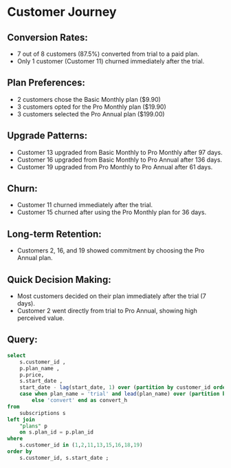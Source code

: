 # Customer Journey

## Conversion Rates:
- 7 out of 8 customers (87.5%) converted from trial to a paid plan.
- Only 1 customer (Customer 11) churned immediately after the trial.

## Plan Preferences:
- 2 customers chose the Basic Monthly plan ($9.90)
- 3 customers opted for the Pro Monthly plan ($19.90)
- 3 customers selected the Pro Annual plan ($199.00)

## Upgrade Patterns:
- Customer 13 upgraded from Basic Monthly to Pro Monthly after 97 days.
- Customer 16 upgraded from Basic Monthly to Pro Annual after 136 days.
- Customer 19 upgraded from Pro Monthly to Pro Annual after 61 days.

## Churn:
- Customer 11 churned immediately after the trial.
- Customer 15 churned after using the Pro Monthly plan for 36 days.

## Long-term Retention:
- Customers 2, 16, and 19 showed commitment by choosing the Pro Annual plan.

## Quick Decision Making:
- Most customers decided on their plan immediately after the trial (7 days).
- Customer 2 went directly from trial to Pro Annual, showing high perceived value.

## Query:

```sql
select 
	s.customer_id ,
	p.plan_name ,
	p.price,
	s.start_date ,
	start_date - lag(start_date, 1) over (partition by customer_id order by start_date) as days_to_change,
	case when plan_name = 'trial' and lead(plan_name) over (partition by customer_id order by start_date) = 'churn' then 'no convert'
		else 'convert' end as convert_h
from 
	subscriptions s 
left join
	"plans" p 
	on s.plan_id = p.plan_id 
where 
	s.customer_id in (1,2,11,13,15,16,18,19)
order by 		
	s.customer_id, s.start_date ;
```
